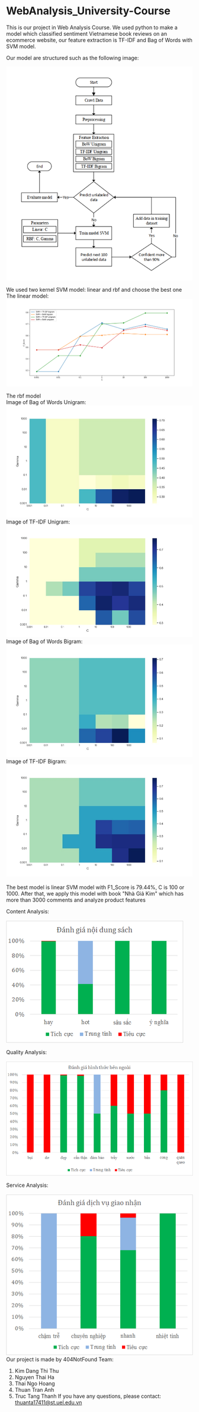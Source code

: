 # WebAnalysis_University-Course
This is our project in Web Analysis Course. We used python to make a model which classified sentiment Vietnamese book reviews on an ecommerce website, our feature extraction is TF-IDF and Bag of Words with SVM model.

Our model are structured such as the following image:

![Image of Model](https://raw.githubusercontent.com/anhthuan1999/WebAnalysis_University-Course/master/results/model.PNG) 
<br/>

We used two kernel SVM model: linear and rbf and choose the best one<br/>
The linear model:
![Image of Linear](https://raw.githubusercontent.com/anhthuan1999/WebAnalysis_University-Course/master/results/linear.png) 
<br/>

The rbf model
<br/>
Image of Bag of Words Unigram:
<br/>
![Image of Bag of Words Unigram](https://raw.githubusercontent.com/anhthuan1999/WebAnalysis_University-Course/master/results/unibo.jpg)<br/>
Image of TF-IDF Unigram:
<br/>
![Image of TF-IDF Unigram](https://raw.githubusercontent.com/anhthuan1999/WebAnalysis_University-Course/master/results/unitf.jpg) 
<br/>
Image of Bag of Words Bigram:
<br/>
![Image of Bag of Words Bigram](https://raw.githubusercontent.com/anhthuan1999/WebAnalysis_University-Course/master/results/bibo.jpg)
<br/>
Image of TF-IDF Bigram:
<br/>
![Image of TF-IDF Bigram](https://raw.githubusercontent.com/anhthuan1999/WebAnalysis_University-Course/master/results/bitf.jpg)
<br/>
<br/>
The best model is linear SVM model with F1_Score is 79.44%, C is 100 or 1000. After that, we apply this model with book "Nhà Giả Kim" which has more than 3000 comments and analyze product features

Content Analysis:
<br/><br/>
![Image of Content](https://raw.githubusercontent.com/anhthuan1999/WebAnalysis_University-Course/master/results/content.png) 
<br/>

Quality Analysis:
<br/><br/>
![Image of Quality](https://raw.githubusercontent.com/anhthuan1999/WebAnalysis_University-Course/master/results/quality.png) 
<br/>

Service Analysis:
<br/><br/>
![Image of Service](https://raw.githubusercontent.com/anhthuan1999/WebAnalysis_University-Course/master/results/service.png) 
<br/>
Our project is made by 404NotFound Team:
1. Kim Dang Thi Thu
2. Nguyen Thai Ha
3. Thai Ngo Hoang
4. Thuan Tran Anh
5. Truc Tang Thanh
If you have any questions, please contact: thuanta17411@st.uel.edu.vn
